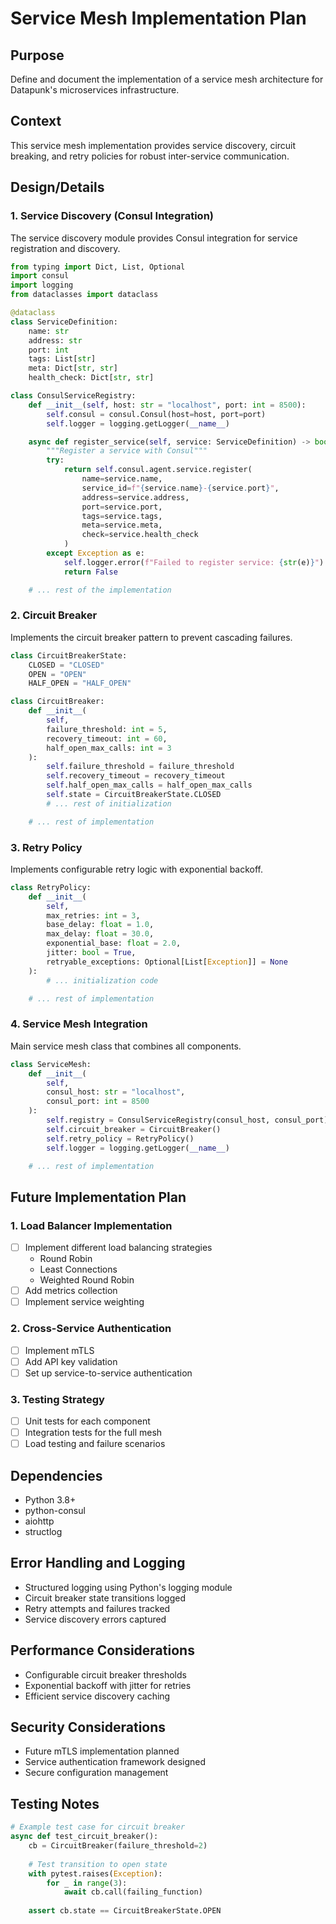# Service Mesh Implementation Plan

## Purpose

Define and document the implementation of a service mesh architecture for Datapunk's microservices infrastructure.

## Context

This service mesh implementation provides service discovery, circuit breaking, and retry policies for robust inter-service communication.

## Design/Details

### 1. Service Discovery (Consul Integration)

The service discovery module provides Consul integration for service registration and discovery.

```python:datapunk/lib/shared/datapunk_shared/mesh/consul_integration.py
from typing import Dict, List, Optional
import consul
import logging
from dataclasses import dataclass

@dataclass
class ServiceDefinition:
    name: str
    address: str
    port: int
    tags: List[str]
    meta: Dict[str, str]
    health_check: Dict[str, str]

class ConsulServiceRegistry:
    def __init__(self, host: str = "localhost", port: int = 8500):
        self.consul = consul.Consul(host=host, port=port)
        self.logger = logging.getLogger(__name__)

    async def register_service(self, service: ServiceDefinition) -> bool:
        """Register a service with Consul"""
        try:
            return self.consul.agent.service.register(
                name=service.name,
                service_id=f"{service.name}-{service.port}",
                address=service.address,
                port=service.port,
                tags=service.tags,
                meta=service.meta,
                check=service.health_check
            )
        except Exception as e:
            self.logger.error(f"Failed to register service: {str(e)}")
            return False

    # ... rest of the implementation
```

### 2. Circuit Breaker

Implements the circuit breaker pattern to prevent cascading failures.

```python:datapunk/lib/shared/datapunk_shared/mesh/circuit_breaker.py
class CircuitBreakerState:
    CLOSED = "CLOSED"
    OPEN = "OPEN"
    HALF_OPEN = "HALF_OPEN"

class CircuitBreaker:
    def __init__(
        self,
        failure_threshold: int = 5,
        recovery_timeout: int = 60,
        half_open_max_calls: int = 3
    ):
        self.failure_threshold = failure_threshold
        self.recovery_timeout = recovery_timeout
        self.half_open_max_calls = half_open_max_calls
        self.state = CircuitBreakerState.CLOSED
        # ... rest of initialization

    # ... rest of implementation
```

### 3. Retry Policy

Implements configurable retry logic with exponential backoff.

```python:datapunk/lib/shared/datapunk_shared/mesh/retry_policy.py
class RetryPolicy:
    def __init__(
        self,
        max_retries: int = 3,
        base_delay: float = 1.0,
        max_delay: float = 30.0,
        exponential_base: float = 2.0,
        jitter: bool = True,
        retryable_exceptions: Optional[List[Exception]] = None
    ):
        # ... initialization code

    # ... rest of implementation
```

### 4. Service Mesh Integration

Main service mesh class that combines all components.

```python:datapunk/lib/shared/datapunk_shared/mesh/service_mesh.py
class ServiceMesh:
    def __init__(
        self,
        consul_host: str = "localhost",
        consul_port: int = 8500
    ):
        self.registry = ConsulServiceRegistry(consul_host, consul_port)
        self.circuit_breaker = CircuitBreaker()
        self.retry_policy = RetryPolicy()
        self.logger = logging.getLogger(__name__)

    # ... rest of implementation
```

## Future Implementation Plan

### 1. Load Balancer Implementation

- [ ] Implement different load balancing strategies
  - Round Robin
  - Least Connections
  - Weighted Round Robin
- [ ] Add metrics collection
- [ ] Implement service weighting

### 2. Cross-Service Authentication

- [ ] Implement mTLS
- [ ] Add API key validation
- [ ] Set up service-to-service authentication

### 3. Testing Strategy

- [ ] Unit tests for each component
- [ ] Integration tests for the full mesh
- [ ] Load testing and failure scenarios

## Dependencies

- Python 3.8+
- python-consul
- aiohttp
- structlog

## Error Handling and Logging

- Structured logging using Python's logging module
- Circuit breaker state transitions logged
- Retry attempts and failures tracked
- Service discovery errors captured

## Performance Considerations

- Configurable circuit breaker thresholds
- Exponential backoff with jitter for retries
- Efficient service discovery caching

## Security Considerations

- Future mTLS implementation planned
- Service authentication framework designed
- Secure configuration management

## Testing Notes

```python
# Example test case for circuit breaker
async def test_circuit_breaker():
    cb = CircuitBreaker(failure_threshold=2)
    
    # Test transition to open state
    with pytest.raises(Exception):
        for _ in range(3):
            await cb.call(failing_function)
    
    assert cb.state == CircuitBreakerState.OPEN
```

